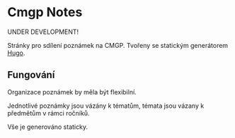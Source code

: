 # Cmgp Notes

UNDER DEVELOPMENT!

Stránky pro sdílení poznámek na CMGP. Tvořeny se statickým generátorem [Hugo](https://gohugo.io/).

## Fungování

Organizace poznámek by měla být flexibilní.

Jednotlivé poznámky jsou vázány k tématům, témata jsou vázany k předmětům v rámci ročníků.

Vše je generováno staticky.